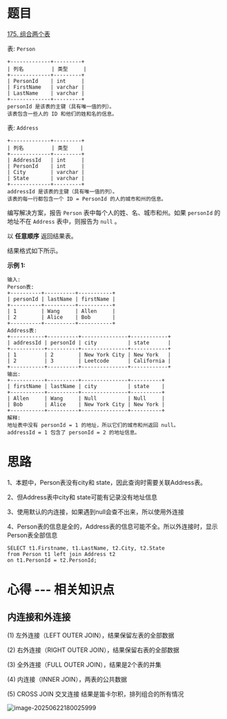 # 题目

[175. 组合两个表](https://leetcode.cn/problems/combine-two-tables/)

表: `Person`

```
+-------------+---------+
| 列名         | 类型     |
+-------------+---------+
| PersonId    | int     |
| FirstName   | varchar |
| LastName    | varchar |
+-------------+---------+
personId 是该表的主键（具有唯一值的列）。
该表包含一些人的 ID 和他们的姓和名的信息。
```

表: `Address`

```
+-------------+---------+
| 列名         | 类型    |
+-------------+---------+
| AddressId   | int     |
| PersonId    | int     |
| City        | varchar |
| State       | varchar |
+-------------+---------+
addressId 是该表的主键（具有唯一值的列）。
该表的每一行都包含一个 ID = PersonId 的人的城市和州的信息。
```

 编写解决方案，报告 `Person` 表中每个人的姓、名、城市和州。如果 `personId` 的地址不在 `Address` 表中，则报告为 `null` 。

以 **任意顺序** 返回结果表。

结果格式如下所示。

**示例 1:**

```
输入: 
Person表:
+----------+----------+-----------+
| personId | lastName | firstName |
+----------+----------+-----------+
| 1        | Wang     | Allen     |
| 2        | Alice    | Bob       |
+----------+----------+-----------+
Address表:
+-----------+----------+---------------+------------+
| addressId | personId | city          | state      |
+-----------+----------+---------------+------------+
| 1         | 2        | New York City | New York   |
| 2         | 3        | Leetcode      | California |
+-----------+----------+---------------+------------+
输出: 
+-----------+----------+---------------+----------+
| firstName | lastName | city          | state    |
+-----------+----------+---------------+----------+
| Allen     | Wang     | Null          | Null     |
| Bob       | Alice    | New York City | New York |
+-----------+----------+---------------+----------+
解释: 
地址表中没有 personId = 1 的地址，所以它们的城市和州返回 null。
addressId = 1 包含了 personId = 2 的地址信息。
```

# 思路

1、本题中，Person表没有city和 state，因此查询时需要关联Address表。

2、但Address表中city和 state可能有记录没有地址信息

3、使用默认的内连接，如果遇到null会查不出来，所以使用外连接

4、Person表的信息是全的，Address表的信息可能不全。所以外连接时，显示Person表全部信息

```mysql
SELECT t1.Firstname, t1.LastName, t2.City, t2.State
from Person t1 left join Address t2
on t1.PersonId = t2.PersonId;
```



# 心得  --- 相关知识点

## 内连接和外连接

(1) 左外连接（LEFT OUTER JOIN），结果保留左表的全部数据

(2) 右外连接（RIGHT OUTER JOIN），结果保留右表的全部数据

(3) 全外连接（FULL OUTER JOIN），结果是2个表的并集

(4) 内连接（INNER JOIN），两表的公共数据

(5) CROSS JOIN 交叉连接 结果是笛卡尔积，排列组合的所有情况

![image-20250622180025999](E:\My_Files\4_C++专业资料\Docs\DataBase\MySQL\MySQL_Leetcode刷题\images\image-20250622180025999.png)



